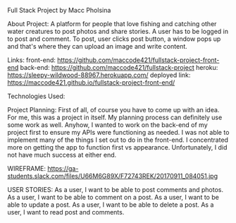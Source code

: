 Full Stack Project by Macc Pholsina

About Project:
A platform for people that love fishing and catching other water creatures to post photos and share stories. A user has to be logged in to post and comment. To post, user clicks post button, a window pops up and that's where they can upload an image and write content.

Links:
front-end: https://github.com/maccode421/fullstack-project-front-end
back-end: https://github.com/maccode421/fullstack-project
heroku:  https://sleepy-wildwood-88967.herokuapp.com/
deployed link: https://maccode421.github.io/fullstack-project-front-end/


Technologies Used:


Project Planning:
First of all, of course you have to come up with an idea. For me, this was a project in itself. My planning process can definitely use some work as well. Anyhow, I wanted to work on the back-end of my project first to ensure my APIs were functioning as needed. I was not able to implement many of the things I set out to do in the front-end. I concentrated more on getting the app to function first vs appearance. Unfortunately, I did not have much success at either end.

WIREFRAME:
https://ga-students.slack.com/files/U66M6G89X/F72743REK/20170911_084051.jpg

USER STORIES:
As a user, I want to be able to post comments and photos.
As a user, I want to be able to comment on a post.
As a user, I want to be able to update a post.
As a user, I want to be able to delete a post.
As a user, I want to read post and comments.
